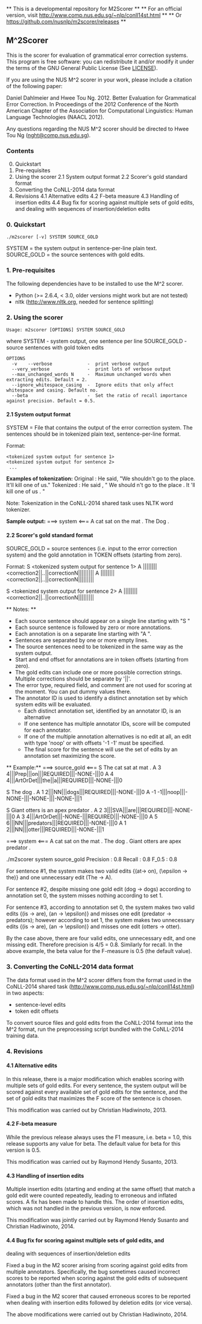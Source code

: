** This is a developmental repository for M2Scorer **
** For an official version, visit http://www.comp.nus.edu.sg/~nlp/conll14st.html **
** Or https://github.com/nusnlp/m2scorer/releases **


## M^2Scorer 

This is the scorer for evaluation of grammatical error correction systems. 
This program is free software: you can redistribute it and/or modify
it under the terms of the GNU General Public License (See [LICENSE](license.md)).

If you are using the NUS M^2 scorer in your work, please include a
citation of the following paper:

Daniel Dahlmeier and Hwee Tou Ng. 2012. Better Evaluation for
Grammatical Error Correction. In Proceedings of the 2012 Conference of
the North American Chapter of the Association for Computational
Linguistics: Human Language Technologies (NAACL 2012).

Any questions regarding the NUS M^2 scorer should be directed to
Hwee Tou Ng (nght@comp.nus.edu.sg).


### Contents
0. Quickstart
1. Pre-requisites
2. Using the scorer
  2.1 System output format
  2.2 Scorer's gold standard format
3. Converting the CoNLL-2014 data format
4. Revisions
   4.1 Alternative edits
   4.2 F-beta measure
   4.3 Handling of insertion edits
   4.4 Bug fix for scoring against multiple sets of gold edits, and
       dealing with sequences of insertion/deletion edits


### 0. Quickstart

```
./m2scorer [-v] SYSTEM SOURCE_GOLD 
```
SYSTEM = the system output in sentence-per-line plain text.
SOURCE_GOLD = the source sentences with gold edits.


### 1. Pre-requisites
The following dependencies have to be installed to use the M^2 scorer.

* Python (>= 2.6.4, < 3.0, older versions might work but are not tested)
* nltk (http://www.nltk.org, needed for sentence splitting) 


### 2. Using the scorer
```
Usage: m2scorer [OPTIONS] SYSTEM SOURCE_GOLD
```
where
 SYSTEM          -   system output, one sentence per line
 SOURCE_GOLD     -   source sentences with gold token edits
```
OPTIONS
  -v    --verbose             -  print verbose output
  --very_verbose              -  print lots of verbose output
  --max_unchanged_words N     -  Maximum unchanged words when extracting edits. Default = 2.
  --ignore_whitespace_casing  -  Ignore edits that only affect whitespace and casing. Default no.
  --beta                      -  Set the ratio of recall importance against precision. Default = 0.5.

```
#### 2.1 System output format
SYSTEM = File that contains the output of the error correction
system. The sentences should be in tokenized plain text, sentence-per-line
format.

Format:
```
<tokenized system output for sentence 1>
<tokenized system output for sentence 2>
 ...
```

**Examples of tokenization:**
 Original  : He said, "We shouldn't go to the place. It'll kill one of us."
 Tokenized : He said , " We should n't go to the place . It 'll kill one of us . "

Note: Tokenization in the CoNLL-2014 shared task uses NLTK word tokenizer.

**Sample output:**
===> system <===
A cat sat on the mat .
The Dog .


#### 2.2 Scorer's gold standard format
SOURCE_GOLD = source sentences (i.e. input to the error correction
system) and the gold annotation in TOKEN offsets (starting from zero). 

Format:
S <tokenized system output for sentence 1>
A <token start offset> <token end offset>|||<error type>|||<correction1>||<correction2||..||correctionN|||<required>|||<comment>|||<annotator id>
A <token start offset> <token end offset>|||<error type>|||<correction1>||<correction2||..||correctionN|||<required>|||<comment>|||<annotator id>

S <tokenized system output for sentence 2>
A <token start offset> <token end offset>|||<error type>|||<correction1>||<correction2||..||correctionN|||<required>|||<comment>|||<annotator id>


** Notes: **
 * Each source sentence should appear on a single line starting with "S "
 * Each source sentence is followed by zero or more annotations.
 * Each annotation is on a separate line starting with "A ".
 * Sentences are separated by one or more empty lines.
 * The source sentences need to be tokenized in the same way as the system output.
 * Start and end offset for annotations are in token offsets (starting from zero).
 * The gold edits can include one or more possible correction strings. Multiple corrections should be separate by '||'.
 * The error type, required field, and comment are not used for scoring at the moment. You can put dummy values there.
 * The annotator ID is used to identify a distinct annotation set by which system edits will be evaluated.
   * Each distinct annotation set, identified by an annotator ID, is an alternative
   * If one sentence has multiple annotator IDs, score will be computed for each annotator.
   * If one of the multiple annotation alternatives is no edit at all, an edit with type 'noop' or with offsets '-1 -1' must be specified.
   * The final score for the sentence will use the set of edits by an annotation set maximizing the score.


** Example:**
===> source_gold <===
S The cat sat at mat .
A 3 4|||Prep|||on|||REQUIRED|||-NONE-|||0
A 4 4|||ArtOrDet|||the||a|||REQUIRED|||-NONE-|||0

S The dog .
A 1 2|||NN|||dogs|||REQUIRED|||-NONE-|||0
A -1 -1|||noop|||-NONE-|||-NONE-|||-NONE-|||1

S Giant otters is an apex predator .
A 2 3|||SVA|||are|||REQUIRED|||-NONE-|||0
A 3 4|||ArtOrDet|||-NONE-|||REQUIRED|||-NONE-|||0
A 5 6|||NN|||predators|||REQUIRED|||-NONE-|||0
A 1 2|||NN|||otter|||REQUIRED|||-NONE-|||1



===> system <===
A cat sat on the mat .
The dog .
Giant otters are apex predator .

./m2scorer  system source_gold 
Precision   : 0.8
Recall      : 0.8
F_0.5       : 0.8

For sentence #1, the system makes two valid edits {(at-> on),
(\epsilon -> the)} and one unnecessary edit (The -> A).

For sentence #2, despite missing one gold edit (dog -> dogs) according
to annotation set 0, the system misses nothing according to set 1.

For sentence #3, according to annotation set 0, the system makes two
valid edits {(is -> are), (an -> \epsilon)} and misses one edit
(predator -> predators); however according to set 1, the system makes
two unnecessary edits {(is -> are), (an -> \epsilon)} and misses one
edit (otters -> otter).

By the case above, there are four valid edits, one unnecessary edit,
and one missing edit. Therefore precision is 4/5 = 0.8. Similarly for
recall. In the above example, the beta value for the F-measure is 0.5
(the default value).


### 3. Converting the CoNLL-2014 data format
The data format used in the M^2 scorer differs from the format used in
the CoNLL-2014 shared task (http://www.comp.nus.edu.sg/~nlp/conll14st.html)
in two aspects:
 - sentence-level edits
 - token edit offsets

To convert source files and gold edits from the CoNLL-2014 format into
the M^2 format, run the preprocessing script bundled with the CoNLL-2014
training data.


### 4. Revisions

#### 4.1 Alternative edits

In this release, there is a major modification which enables scoring
with multiple sets of gold edits. For every sentence, the system
output will be scored against every available set of gold edits for
the sentence, and the set of gold edits that maximizes the F score of
the sentence is chosen.

This modification was carried out by Christian Hadiwinoto, 2013.


#### 4.2 F-beta measure

While the previous release always uses the F1 measure, i.e. beta =
1.0, this release supports any value for beta. The default value for
beta for this version is 0.5.

This modification was carried out by Raymond Hendy Susanto, 2013.


#### 4.3 Handling of insertion edits

Multiple insertion edits (starting and ending at the same offset) that
match a gold edit were counted repeatedly, leading to erroneous and
inflated scores. A fix has been made to handle this. The order of
insertion edits, which was not handled in the previous version, is now
enforced.

This modification was jointly carried out by Raymond Hendy Susanto and
Christian Hadiwinoto, 2014.


#### 4.4 Bug fix for scoring against multiple sets of gold edits, and
dealing with sequences of insertion/deletion edits

Fixed a bug in the M2 scorer arising from scoring against gold edits
from multiple annotators. Specifically, the bug sometimes caused
incorrect scores to be reported when scoring against the gold edits of
subsequent annotators (other than the first annotator).

Fixed a bug in the M2 scorer that caused erroneous scores to be
reported when dealing with insertion edits followed by deletion edits
(or vice versa).

The above modifications were carried out by Christian Hadiwinoto,
2014.

